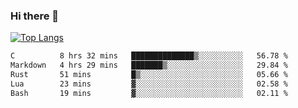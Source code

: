 ### Hi there 👋

<!--
**3Xpl0it3r/3Xpl0it3r** is a ✨ _special_ ✨ repository because its `README.md` (this file) appears on your GitHub profile.

Here are some ideas to get you started:

- 🔭 I’m currently working on ...
- 🌱 I’m currently learning ...
- 👯 I’m looking to collaborate on ...
- 🤔 I’m looking for help with ...
- 💬 Ask me about ...
- 📫 How to reach me: ...
- 😄 Pronouns: ...
- ⚡ Fun fact: ...
-->


[![Top Langs](https://github-readme-stats.vercel.app/api/top-langs/?username=3Xpl0it3r&layout=compact)](https://github.com/3Xpl0it3r/3Xpl0it3r)

<!--START_SECTION:waka-->

```txt
C          8 hrs 32 mins   ██████████████▒░░░░░░░░░░   56.78 %
Markdown   4 hrs 29 mins   ███████▒░░░░░░░░░░░░░░░░░   29.84 %
Rust       51 mins         █▒░░░░░░░░░░░░░░░░░░░░░░░   05.66 %
Lua        23 mins         ▓░░░░░░░░░░░░░░░░░░░░░░░░   02.58 %
Bash       19 mins         ▓░░░░░░░░░░░░░░░░░░░░░░░░   02.11 %
```

<!--END_SECTION:waka-->
